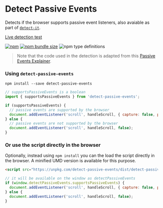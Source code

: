 # Detect Passive Events

Detects if the browser supports passive event listeners, also avaiable as part of [`detect-it`][detectitrepo].

[Live detection test][livedetectiontest]

[![npm](https://img.shields.io/npm/dm/detect-passive-events?label=npm)](https://www.npmjs.com/package/detect-passive-events) [![npm bundle size](https://img.shields.io/bundlephobia/minzip/detect-passive-events?color=purple)](https://bundlephobia.com/result?p=detect-passive-events) ![npm type definitions](https://img.shields.io/npm/types/detect-passive-events?color=blue)

> Note that the code used in the detection is adapted from this [Passive Events Explainer][passiveexplainer].

### Using `detect-passive-events`

```
npm install --save detect-passive-events
```

```js
// supportsPassiveEvents is a boolean
import { supportsPassiveEvents } from 'detect-passive-events';

if (supportsPassiveEvents) {
  // passive events are supported by the browser
  document.addEventListener('scroll', handleScroll, { capture: false, passive: true });
} else {
  // passive events are not supported by the browser
  document.addEventListener('scroll', handleScroll, false);
}
```

### Or use the script directly in the browser

Optionally, instead using `npm install` you can the load the script directly in the browser. A minified UMD version is available for this purpose.

```html
<script src="https://unpkg.com/detect-passive-events/dist/detect-passive-events.umd.min.js"></script>
```

```js
// it will be available on the window as detectPassiveEvents
if (window.detectPassiveEvents.supportsPassiveEvents) {
  document.addEventListener('scroll', handleScroll, { capture: false, passive: true });
} else {
  document.addEventListener('scroll', handleScroll, false);
}
```

<!-- links -->

[livedetectiontest]: https://detect-it.rafgraph.dev
[passiveexplainer]: https://github.com/WICG/EventListenerOptions/blob/gh-pages/explainer.md
[detectitrepo]: https://github.com/rafgraph/detect-it

